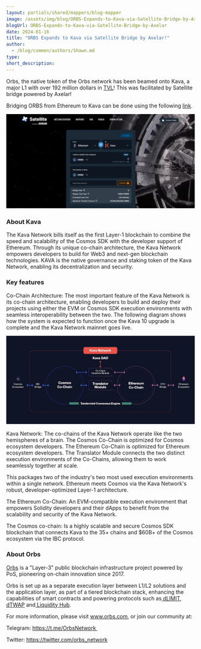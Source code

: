 ```yaml
---
layout: partials/shared/mappers/blog-mapper
image: /assets/img/blog/ORBS-Expands-to-Kava-via-Satellite-Bridge-by-Axelar/bg.jpg
blogUrl: ORBS-Expands-to-Kava-via-Satellite-Bridge-by-Axelar
date: 2024-01-16
title: "ORBS Expands to Kava via Satellite Bridge by Axelar!"
author:
  - /blog/common/authors/Shawn.md
type:
short_description:
---
```


Orbs, the native token of the Orbs network has been beamed onto Kava, a major L1 with over 192 million dollars in [TVL](https://defillama.com/chain/Kava)! This was facilitated by Satellite bridge powered by Axelar!

Bridging ORBS from Ethereum to Kava can be done using the following [link](https://satellite.money/?source=ethereum&destination=kava&asset_denom=orbs-wei&destination_address=).

![image](/assets/img/blog/ORBS-Expands-to-Kava-via-Satellite-Bridge-by-Axelar/img1.png)


<div class='line-separator'></div>


### About Kava

The Kava Network bills itself as the first Layer-1 blockchain to combine the speed and scalability of the Cosmos SDK with the developer support of Ethereum. Through its unique co-chain architecture, the Kava Network empowers developers to build for Web3 and next-gen blockchain technologies. KAVA is the native governance and staking token of the Kava Network, enabling its decentralization and security.

### Key features

Co-Chain Architecture: The most important feature of the Kava Network is its co-chain architecture, enabling developers to build and deploy their projects using either the EVM or Cosmos SDK execution environments with seamless interoperability between the two. The following diagram shows how the system is expected to function once the Kava 10 upgrade is complete and the Kava Network mainnet goes live.

![image](/assets/img/blog/ORBS-Expands-to-Kava-via-Satellite-Bridge-by-Axelar/img2.png)


Kava Network: The co-chains of the Kava Network operate like the two hemispheres of a brain. The Cosmos Co-Chain is optimized for Cosmos ecosystem developers. The Ethereum Co-Chain is optimized for Ethereum ecosystem developers. The Translator Module connects the two distinct execution environments of the Co-Chains, allowing them to work seamlessly together at scale.

This packages two of the industry's two most used execution environments within a single network. Ethereum meets Cosmos via the Kava Network's robust, developer-optimized Layer-1 architecture.

The Ethereum Co-Chain: An EVM-compatible execution environment that empowers Solidity developers and their dApps to benefit from the scalability and security of the Kava Network.

The Cosmos co-chain: Is a highly scalable and secure Cosmos SDK blockchain that connects Kava to the 35+ chains and $60B+ of the Cosmos ecosystem via the IBC protocol.

<div class='line-separator'></div>


### About Orbs

[Orbs](https://www.orbs.com/) is a "Layer-3" public blockchain infrastructure project powered by PoS, pioneering on-chain innovation since 2017.

Orbs is set up as a separate execution layer between L1/L2 solutions and the application layer, as part of a tiered blockchain stack, enhancing the capabilities of smart contracts and powering protocols such as[  dLIMIT](https://www.orbs.com/dlimit/),[  dTWAP](https://www.orbs.com/dtwap/) and[  Liquidity Hub](https://www.orbs.com/liquidity-hub/).

For more information, please visit www.orbs.com, or join our community at: 

Telegram: https://t.me/OrbsNetwork 

Twitter: https://twitter.com/orbs_network